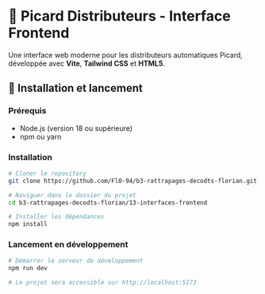 # 🥶 Picard Distributeurs - Interface Frontend

Une interface web moderne pour les distributeurs automatiques Picard, développée avec **Vite**, **Tailwind CSS** et **HTML5**.

## 🚀 Installation et lancement

### Prérequis
- Node.js (version 18 ou supérieure)
- npm ou yarn

### Installation
```bash
# Cloner le repository
git clone https://github.com/Fl0-94/b3-rattrapages-decodts-florian.git

# Naviguer dans le dossier du projet
cd b3-rattrapages-decodts-florian/13-interfaces-frontend

# Installer les dépendances
npm install
```

### Lancement en développement
```bash
# Démarrer le serveur de développement
npm run dev

# Le projet sera accessible sur http://localhost:5173
```
